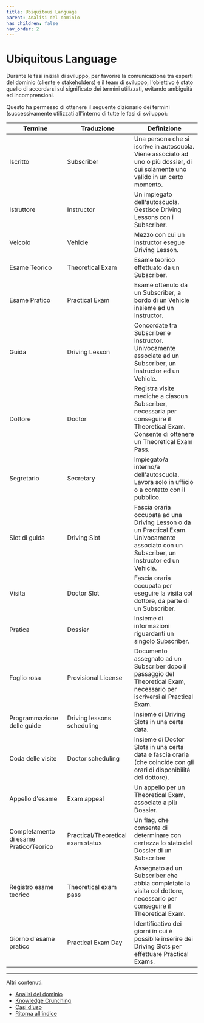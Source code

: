```yaml
---
title: Ubiquitous Language
parent: Analisi del dominio
has_children: false
nav_order: 2
---
```



# Ubiquitous Language
Durante le fasi iniziali di sviluppo, per favorire la comunicazione tra esperti del dominio (cliente e stakeholders) e il team di sviluppo, l'obiettivo è stato quello di accordarsi sul significato dei termini utilizzati, evitando ambiguità ed incomprensioni.

Questo ha permesso di ottenere il seguente dizionario dei termini (successivamente utilizzati all'interno di tutte le fasi di sviluppo):

|Termine|Traduzione|Definizione|
|---|---|----------|
|Iscritto|Subscriber|Una persona che si iscrive in autoscuola. Viene associato ad uno o più dossier, di cui solamente uno valido in un certo momento.|
|Istruttore|Instructor|Un impiegato dell'autoscuola. Gestisce Driving Lessons con i Subscriber.|
|Veicolo|Vehicle|Mezzo con cui un Instructor esegue Driving Lesson.|
|Esame Teorico|Theoretical Exam|Esame teorico effettuato da un Subscriber.|
|Esame Pratico|Practical Exam|Esame ottenuto da un Subscriber, a bordo di un Vehicle insieme ad un Instructor.|
|Guida|Driving Lesson|Concordate tra Subscriber e Instructor. Univocamente associate ad un Subscriber, un Instructor ed un Vehicle.|
|Dottore|Doctor|Registra visite mediche a ciascun Subscriber, necessaria per conseguire il Theoretical Exam. Consente di ottenere un Theoretical Exam Pass.|
|Segretario|Secretary|Impiegato/a interno/a dell'autoscuola. Lavora solo in ufficio o a contatto con il pubblico.|
|Slot di guida|Driving Slot|Fascia oraria occupata ad una Driving Lesson o da un Practical Exam. Univocamente associato con un Subscriber, un Instructor ed un Vehicle.|
|Visita|Doctor Slot|Fascia oraria occupata per eseguire la visita col dottore, da parte di un Subscriber.|
|Pratica|Dossier|Insieme di informazioni riguardanti un singolo Subscriber.|
|Foglio rosa|Provisional License|Documento assegnato ad un Subscriber dopo il passaggio del Theoretical Exam, necessario per iscriversi al Practical Exam.|
|Programmazione delle guide|Driving lessons scheduling|Insieme di Driving Slots in una certa data.|
|Coda delle visite|Doctor scheduling|Insieme di Doctor Slots in una certa data e fascia oraria (che coincide con gli orari di disponibilità del dottore).|
|Appello d'esame|Exam appeal|Un appello per un Theoretical Exam, associato a più Dossier.|
|Completamento di esame Pratico/Teorico|Practical/Theoretical exam status|Un flag, che consenta di determinare con certezza lo stato del Dossier di un Subscriber|
|Registro esame teorico|Theoretical exam pass|Assegnato ad un Subscriber che abbia completato la visita col dottore, necessario per conseguire il Theoretical Exam.|
|Giorno d'esame pratico|Practical Exam Day|Identificativo dei giorni in cui è possibile inserire dei Driving Slots per effettuare Practical Exams.|

---
Altri contenuti:
- [Analisi del dominio](AnalisiDominio.md)
- [Knowledge Crunching](KnowledgeCrunching.md)
- [Casi d'uso](UseCases.md)
- [Ritorna all'indice](../../index.md)